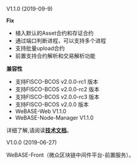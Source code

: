 V1.1.0 (2019-09-9)

**Fix**
- 植入默认的Asset合约和存证合约
- 通过端口判断进程，可以支持多个进程
- 支持批量upload合约
- 前置支持合约解析和交易解析功能

**兼容性**
- 支持FISCO-BCOS v2.0.0-rc1 版本
- 支持FISCO-BCOS v2.0.0-rc2 版本
- 支持FISCO-BCOS v2.0.0-rc3 版本
- 支持FISCO-BCOS v2.0.0 版本
- WeBASE-Web V1.1.0
- WeBASE-Node-Manager V1.1.0

详细了解,请阅读[**技术文档**](https://webasedoc.readthedocs.io/zh_CN/latest/)。



V1.0.0
(2019-06-27)

WeBASE-Front（微众区块链中间件平台-前置服务）。
